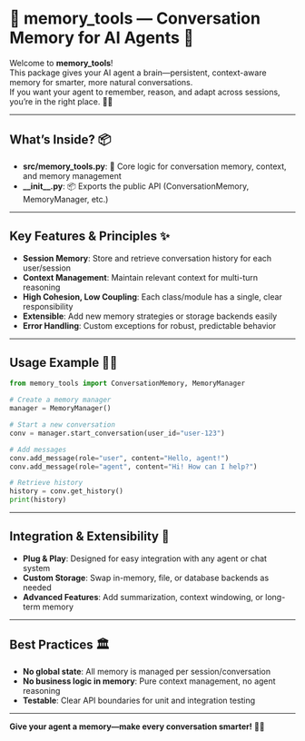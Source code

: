 # 🧠 memory_tools — Conversation Memory for AI Agents 💾

Welcome to **memory_tools**!  
This package gives your AI agent a brain—persistent, context-aware memory for smarter, more natural conversations.  
If you want your agent to remember, reason, and adapt across sessions, you’re in the right place. 🦾🧠

---

## What’s Inside? 📦

- **src/memory_tools.py**: 🧩 Core logic for conversation memory, context, and memory management
- **\_\_init\_\_.py**: 📦 Exports the public API (ConversationMemory, MemoryManager, etc.)

---

## Key Features & Principles ✨

- **Session Memory**: Store and retrieve conversation history for each user/session
- **Context Management**: Maintain relevant context for multi-turn reasoning
- **High Cohesion, Low Coupling**: Each class/module has a single, clear responsibility
- **Extensible**: Add new memory strategies or storage backends easily
- **Error Handling**: Custom exceptions for robust, predictable behavior

---

## Usage Example 🧑‍💻

```python
from memory_tools import ConversationMemory, MemoryManager

# Create a memory manager
manager = MemoryManager()

# Start a new conversation
conv = manager.start_conversation(user_id="user-123")

# Add messages
conv.add_message(role="user", content="Hello, agent!")
conv.add_message(role="agent", content="Hi! How can I help?")

# Retrieve history
history = conv.get_history()
print(history)
```

---

## Integration & Extensibility 🔗

- **Plug & Play**: Designed for easy integration with any agent or chat system
- **Custom Storage**: Swap in-memory, file, or database backends as needed
- **Advanced Features**: Add summarization, context windowing, or long-term memory

---

## Best Practices 🏛️

- **No global state**: All memory is managed per session/conversation
- **No business logic in memory**: Pure context management, no agent reasoning
- **Testable**: Clear API boundaries for unit and integration testing

---

**Give your agent a memory—make every conversation smarter!** 🧠💬
